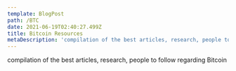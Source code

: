 ```yaml
---
template: BlogPost
path: /BTC
date: 2021-06-19T02:40:27.499Z
title: Bitcoin Resources
metaDescription: 'compilation of the best articles, research, people to follow regarding Bitcoin'
---
```

compilation of the best articles, research, people to follow regarding Bitcoin
